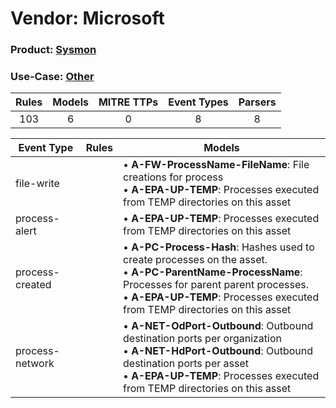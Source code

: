 Vendor: Microsoft
=================
### Product: [Sysmon](../ds_microsoft_sysmon.md)
### Use-Case: [Other](../../../../UseCases/uc_other.md)

| Rules | Models | MITRE TTPs | Event Types | Parsers |
|:-----:|:------:|:----------:|:-----------:|:-------:|
|  103  |   6    |     0      |      8      |    8    |

| Event Type      | Rules | Models                                                                                                                                                                                                                                         |
| --------------- | ----- | ---------------------------------------------------------------------------------------------------------------------------------------------------------------------------------------------------------------------------------------------- |
| file-write      |       |  • <b>A-FW-ProcessName-FileName</b>: File creations for process<br> • <b>A-EPA-UP-TEMP</b>: Processes executed from TEMP directories on this asset                                                                                             |
| process-alert   |       |  • <b>A-EPA-UP-TEMP</b>: Processes executed from TEMP directories on this asset                                                                                                                                                                |
| process-created |       |  • <b>A-PC-Process-Hash</b>: Hashes used to create processes on the asset.<br> • <b>A-PC-ParentName-ProcessName</b>: Processes for parent parent processes.<br> • <b>A-EPA-UP-TEMP</b>: Processes executed from TEMP directories on this asset |
| process-network |       |  • <b>A-NET-OdPort-Outbound</b>: Outbound destination ports per organization<br> • <b>A-NET-HdPort-Outbound</b>: Outbound destination ports per asset<br> • <b>A-EPA-UP-TEMP</b>: Processes executed from TEMP directories on this asset       |